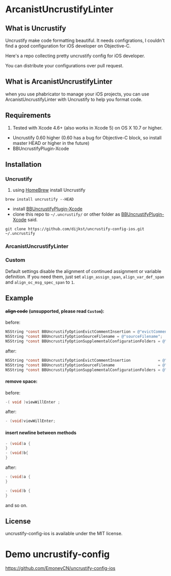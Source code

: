 # ArcanistUncrustifyLinter

## What is Uncrustify

Uncrustify make code formatting beautiful. It needs configrations, I couldn't find a good configuration for iOS developer on Objective-C.

Here's a repo collecting pretty uncrustify config for iOS developer.

You can distribute your configurations over pull request.

## What is ArcanistUncrustifyLinter

when you use phabricator to manage your iOS projects, you can use ArcanistUncrustifyLinter with Uncrustify to help you format code.

## Requirements

1. Tested with Xcode 4.6+ (also works in Xcode 5) on OS X 10.7 or higher.
- Uncrustify 0.60 higher (0.60 has a bug for Objective-C block, so install master HEAD or higher in the future)
- BBUncrustifyPlugin-Xcode

## Installation

### Uncrustify

1. using [HomeBrew](http://mxcl.github.io/homebrew/) install Uncrustify
```
brew install uncrustify --HEAD
```
- install [BBUncrustifyPlugin-Xcode](https://github.com/benoitsan/BBUncrustifyPlugin-Xcode/blob/master/README.md#installation)
- clone this repo to `~/.uncrustify/` or other folder as [BBUncrustifyPlugin-Xcode](https://github.com/benoitsan/BBUncrustifyPlugin-Xcode/blob/master/README.md#how-to-customize-the-uncrustify-configuration) said.
```
git clone https://github.com/dijkst/uncrustify-config-ios.git ~/.uncrustify
```

### ArcanistUncrustifyLinter

### Custom

Default settings disable the alignment of continued assignment or variable definition. If you need them, just set `align_assign_span`, `align_var_def_span` and `align_oc_msg_spec_span` to `1`.


## Example

#### ~~align code~~ (unsupported, please read `Custom`):

before:
``` objective-c
NSString *const BBUncrustifyOptionEvictCommentInsertion = @"evictCommentInsertion";
NSString *const BBUncrustifyOptionSourceFilename = @"sourceFilename";
NSString *const BBUncrustifyOptionSupplementalConfigurationFolders = @"supplementalConfigurationFolders";
```
after:
``` objective-c
NSString *const BBUncrustifyOptionEvictCommentInsertion            = @"evictCommentInsertion";
NSString *const BBUncrustifyOptionSourceFilename                   = @"sourceFilename";
NSString *const BBUncrustifyOptionSupplementalConfigurationFolders = @"supplementalConfigurationFolders";
```

#### remove space:

before:
``` objective-c
-( void )viewWillEnter ;
```
after:
``` objective-c
- (void)viewWillEnter;
```

#### insert newline between methods

``` objective-c
- (void)a {
}
- (void)b{
}
```
after:
``` objective-c
- (void)a {
}

- (void)b {
}
```

and so on.

## License

uncrustify-config-ios is available under the MIT license.


# Demo uncrustify-config

https://github.com/EmoneyCN/uncrustify-config-ios